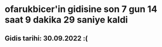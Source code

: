 # ofarukbicer'in gidisine son 7 gun 14 saat 9 dakika 29 saniye kaldi

## Gidis tarihi: 30.09.2022 :(